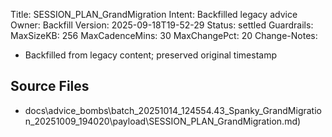 Title: SESSION_PLAN_GrandMigration
Intent: Backfilled legacy advice
Owner: Backfill
Version: 2025-09-18T19-52-29
Status: settled
Guardrails:
  MaxSizeKB: 256
  MaxCadenceMins: 30
  MaxChangePct: 20
Change-Notes:
  - Backfilled from legacy content; preserved original timestamp

## Source Files
- docs\advice_bombs\batch_20251014_124554\.43_Spanky_GrandMigration_20251009_194020\payload\SESSION_PLAN_GrandMigration.md)
